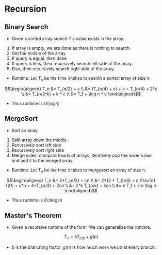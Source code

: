 # Recursion
## Binary Search
* Given a sorted array search if a value exists in the array.
1. If array is empty, we are done as there is nothing to search. 
2. Get the middle of the array
3. If query is equal, then done
4. If query is less, then recursively search left side of the array.
5. Else, then recursively search right side of the array.
* Runtime: Let $T_n$ be the time it takes to search a sorted array of size $n$.
```math
\begin{aligned}
T_n &= T_{n/2} + c \\
  &= (T_{n/4} + c) + c = T_{n/4} + 2*c \\
  &= T_{n/2^k} + k * c \\
  &= T_1 + \log n * c
\end{aligned}
```
* Thus runtime is $O(\log n)$

## MergeSort
* Sort an array
1. Split array down the middle.
2. Recursively sort left side
3. Recursively sort right side
4. Merge sides: compare heads of arrays, iteratively pop the lower value and add it to the merged array.
* Runtime: Let $T_n$ be the time it takes to mergesort an array of size n.
```math
\begin{aligned}
T_n &= 2*T_{n/2} + cn \\
  &= 2*(2 * T_{n/4} + c \frac{n}{2}) + c*n = 4*T_{n/4} + 2cn \\
  &= 2^k T_{n/k} + kcn \\
  &= n T_1 + c n \log n
\end{aligned}
```
* Thus runtime is $O(n\log n)$

## Master's Theorem
* Given a recursive runtime of the form. We can generalize the runtime. 
```math
T_n = b T_{n/b} + g(n)
```
* $b$ is the branching factor, $g(n)$ is how much work we do at every branch.
